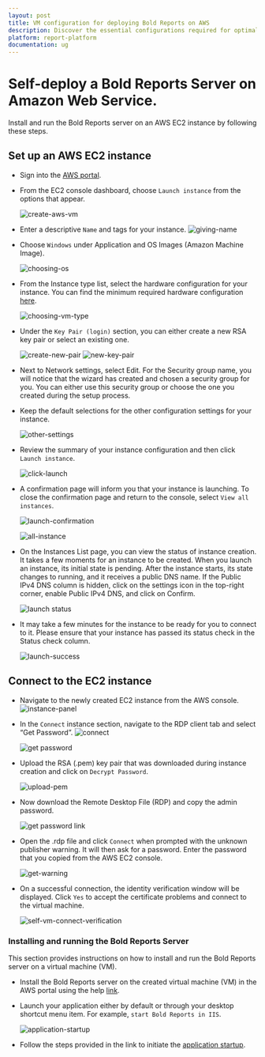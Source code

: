 ```yaml
---
layout: post
title: VM configuration for deploying Bold Reports on AWS
description: Discover the essential configurations required for optimal performance when deploying Bold Reports on AWS
platform: report-platform
documentation: ug
---
```


# Self-deploy a Bold Reports Server on Amazon Web Service.

Install and run the Bold Reports server on an AWS EC2 instance by following these steps.

## Set up an AWS EC2 instance

* Sign into the [AWS portal](https://signin.aws.amazon.com/signin?redirect_uri=https%3A%2F%2Feu-north-1.console.aws.amazon.com%2Fec2%3FhashArgs%3D%2523%26isauthcode%3Dtrue%26region%3Deu-north-1%26state%3DhashArgsFromTB_eu-north-1_227745a042a5e383&client_id=arn%3Aaws%3Asignin%3A%3A%3Aconsole%2Fec2-tb&forceMobileApp=0&code_challenge=bULTZavHsGGJf1vmK_xILJyEIHizAy4aPkzK2HJkpoA&code_challenge_method=SHA-256).

* From the EC2 console dashboard, choose `Launch instance` from the options that appear.

    ![create-aws-vm](/static/assets/on-premise/images/installation/deploying-in-aws/create-aws-vm.png)

* Enter a descriptive `Name` and tags for your instance.
    ![giving-name](/static/assets/on-premise/images/installation/deploying-in-aws/giving-name.png)

* Choose `Windows` under Application and OS Images (Amazon Machine Image).

    ![choosing-os](/static/assets/on-premise/images/installation/deploying-in-aws/os-choosing.png)

* From the Instance type list, select the hardware configuration for your instance. You can find the minimum required hardware configuration [here](../../../getting-started/#hardware-requirements).

    ![choosing-vm-type](/static/assets/on-premise/images/installation/deploying-in-aws/vm-type-choosing.png)

* Under the `Key Pair (login)` section, you can either create a new RSA key pair or select an existing one.

    ![create-new-pair](/static/assets/on-premise/images/installation/deploying-in-aws/create-new-key-pair.png)
    ![new-key-pair](/static/assets/on-premise/images/installation/deploying-in-aws/new-key-pair.png)

* Next to Network settings, select Edit. For the Security group name, you will notice that the wizard has created and chosen a security group for you. You can either use this security group or choose the one you created during the setup process.

* Keep the default selections for the other configuration settings for your instance.

    ![other-settings](/static/assets/on-premise/images/installation/deploying-in-aws/other-settigs.png)

* Review the summary of your instance configuration and then click `Launch instance`.

    ![click-launch](/static/assets/on-premise/images/installation/deploying-in-aws/click-launch.png)

* A confirmation page will inform you that your instance is launching. To close the confirmation page and return to the console, select `View all instances`.

    ![launch-confirmation](/static/assets/on-premise/images/installation/deploying-in-aws/launch-confiramation.png)

    ![all-instance](/static/assets/on-premise/images/installation/deploying-in-aws/all-instance.png)

* On the Instances List page, you can view the status of instance creation. It takes a few moments for an instance to be created. When you launch an instance, its initial state is pending. After the instance starts, its state changes to running, and it receives a public DNS name. If the Public IPv4 DNS column is hidden, click on the settings icon in the top-right corner, enable Public IPv4 DNS, and click on Confirm.

    ![launch status](/static/assets/on-premise/images/installation/deploying-in-aws/launch-status.png)

* It may take a few minutes for the instance to be ready for you to connect to it. Please ensure that your instance has passed its status check in the Status check column.

    ![launch-success](/static/assets/on-premise/images/installation/deploying-in-aws/launch-success.png)

## Connect to the EC2 instance

* Navigate to the newly created EC2 instance from the AWS console.
    ![instance-panel](/static/assets/on-premise/images/installation/deploying-in-aws/instance-panel.png)

* In the `Connect` instance section, navigate to the RDP client tab and select “Get Password”.
    ![connect](/static/assets/on-premise/images/installation/deploying-in-aws/connect.png)

    ![get password](/static/assets/on-premise/images/installation/deploying-in-aws/get-password.png)

* Upload the RSA (.pem) key pair that was downloaded during instance creation and click on `Decrypt Password`.

    ![upload-pem](/static/assets/on-premise/images/installation/deploying-in-aws/upload-pem.png)

* Now download the Remote Desktop File (RDP) and copy the admin password.

    ![get password link](/static/assets/on-premise/images/installation/deploying-in-aws/get-password-link.png)

* Open the .rdp file and click `Connect` when prompted with the unknown publisher warning. It will then ask for a password. Enter the password that you copied from the AWS EC2 console.

    ![get-warning](/static/assets/on-premise/images/installation/deploying-in-aws/get-warning.png)

* On a successful connection, the identity verification window will be displayed. Click `Yes` to accept the certificate problems and connect to the virtual machine.

    ![self-vm-connect-verification](/static/assets/on-premise/images/installation/deploying-in-aws/self-vm-connect-verification.png)

### Installing and running the Bold Reports Server

This section provides instructions on how to install and run the Bold Reports server on a virtual machine (VM).

* Install the Bold Reports server on the created virtual machine (VM) in the AWS portal using the help [link](../../../installation/windows-installer/).

* Launch your application either by default or through your desktop shortcut menu item. For example, `start Bold Reports in IIS`.

    ![application-startup](/static/assets/on-premise/images/installation/deploying-in-aws/application-startup-login.png)

* Follow the steps provided in the link to initiate the [application startup](../../../application-startup/).